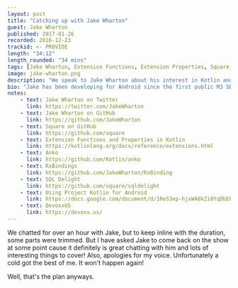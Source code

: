 ```yaml
---
layout: post
title: "Catching up with Jake Wharton"
guest: Jake Wharton
published: 2017-01-26
recorded: 2016-12-23
trackid: <- PROVIDE
length: "34:12" 
length_rounded: "34 mins" 
tags: [Jake Wharton, Extension Functions, Extension Properties, Square, Android]
image: jake-wharton.png
description: "We speak to Jake Wharton about his interest in Kotlin and the adoption process at Square. We cover one of Jake's favourite features which are extension functions and properties and how RxBinding creates these by parsing Java source code."
bio: "Jake has been developing for Android since the first public M3 SDK preview. He focuses on writing small, modular, well-tested libraries and tools to solve some of the ubiquitous problems which developers face. He enjoys learning tools and libraries from other, emerging languages and applying their knowledge and techniques to advance Android and Java development and tooling."
notes: 
    - text: Jake Wharton on Twitter
      link: https://twitter.com/JakeWharton
    - text: Jake Wharton on GitHub
      link: https://github.com/JakeWharton
    - text: Square on GitHub 
      link: https://github.com/square
    - text: Extension Functions and Properties in Kotlin
      link: https://kotlinlang.org/docs/reference/extensions.html
    - text: Anko
      link: https://github.com/Kotlin/anko
    - text: RxBindings
      link: https://github.com/JakeWharton/RxBinding
    - text: SQL Delight
      link: https://github.com/square/sqldelight
    - text: Using Project Kotlin for Android
      link: https://docs.google.com/document/d/1ReS3ep-hjxWA8kZi0YqDbEhCqTt29hG8P44aA9W0DM8/edit
    - text: DevoxxUS
      link: https://devoxx.us/
---
```


We chatted for over an hour with Jake, but to keep inline with the duration, some parts were trimmed. But I have asked Jake to come back on the show at some point cause it definitely is great chatting with him and lots of interesting things to cover!
Also, apologies for my voice. Unfortunately a cold got the best of me. It won't happen again!

Well, that's the plan anyways. 




